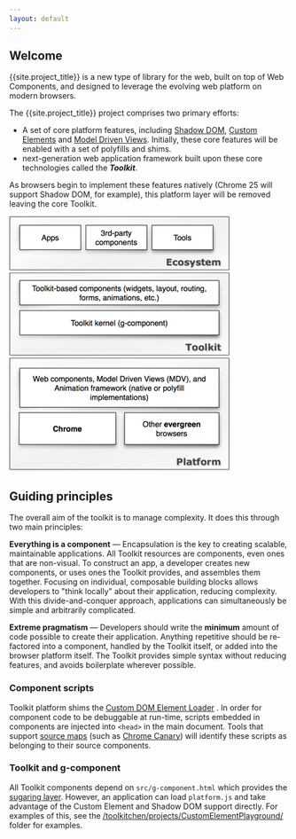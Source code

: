 ```yaml
---
layout: default
---
```


## Welcome

<p class="lead">
{{site.project_title}} is a new type of library for the web, built on top of Web Components,
and designed to leverage the evolving web platform on modern browsers.
</p>

The {{site.project_title}} project comprises two primary efforts:

- A set of core platform features, including [Shadow DOM](/platform/shadow-dom-shim.html), [Custom Elements](/platform/custom-elements.html) and [Model Driven Views](/platform/mdv.html). Initially, these core features will be enabled with a set of polyfills and shims.
-  next-generation web application framework built upon these core technologies called the <strong><em>Toolkit</em></strong>.
</ul>

As browsers begin to implement these features natively (Chrome 25 will support Shadow DOM, for example), this platform layer will be removed leaving the core Toolkit.

<img src="/images/architecture.png" alt="Architecture Diagram" titld="Architecture Diagram">

## Guiding principles

The overall aim of the toolkit is to manage complexity. It does this through two main principles:

**Everything is a component** — Encapsulation is the key to creating scalable, maintainable applications. All Toolkit resources are components, even ones that are non-visual. To construct an app, a developer creates new components, or uses ones the Toolkit provides, and assembles them together. Focusing on individual, composable building blocks allows developers to "think locally" about their application, reducing complexity. With this divide-and-conquer approach, applications can simultaneously be simple and arbitrarily complicated.

**Extreme pragmatism** — Developers should write the **minimum** amount of code possible to create their application. Anything repetitive should be re-factored into a component, handled by the Toolkit itself, or added into the browser platform itself. The Toolkit provides simple syntax without reducing features, and avoids boilerplate wherever possible.

### Component scripts

Toolkit platform shims the <a href="https://dvcs.w3.org/hg/webcomponents/raw-file/tip/explainer/index.html#external-custom-elements-and-decorators">Custom DOM Element Loader</a> . In order for component code to be debuggable at run-time, scripts embedded in components are injected into <code>&lt;head&gt;</code> in the main document. Tools that support <a href="http://www.html5rocks.com/en/tutorials/developertools/sourcemaps/">source maps</a> (such as <a href="https://www.google.com/intl/en/chrome/browser/canary.html">Chrome Canary</a>) will identify these scripts as belonging to their source components.

### Toolkit and g-component

All Toolkit components depend on `src/g-component.html` which provides the [sugaring layer](/toolkit-kernel-explainer.html). However, an application can load `platform.js` and take advantage of the Custom Element and Shadow DOM support directly. For examples of this, see the [/toolkitchen/projects/CustomElementPlayground/](https://github.com/toolkitchen/projects/tree/master/CustomElementsPlayground) folder for examples.

